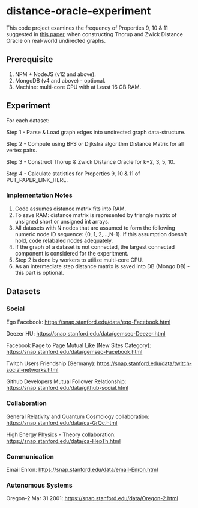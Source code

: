 # distance-oracle-experiment

This code project examines the frequency of Properties 9, 10 & 11 suggested in [this paper](https://github.com/roei-tov/distance-oracle-experiment/blob/main/papers/do-imp.pdf), when constructing Thorup and Zwick Distance Oracle on real-world undirected graphs.

## Prerequisite

1. NPM + NodeJS (v12 and above).
2. MongoDB (v4 and above) - optional.
3. Machine: multi-core CPU with at Least 16 GB RAM.

## Experiment

For each dataset:

Step 1 - Parse & Load graph edges into undirected graph data-structure. 

Step 2 - Compute using BFS or Dijkstra algorithm Distance Matrix for all vertex pairs.

Step 3 - Construct Thorup & Zwick Distance Oracle for k=2, 3, 5, 10.

Step 4 - Calculate statistics for Properties 9, 10 & 11 of PUT_PAPER_LINK_HERE.


### Implementation Notes

1. Code assumes distance matrix fits into RAM.
2. To save RAM: distance matrix is represented by triangle matrix of unsigned short or unsigned int arrays.
3. All datasets with N nodes that are assumed to form the following numeric node ID sequence: {0, 1, 2,...,N-1}. If this assumption doesn't hold, code relabaled nodes adequately.
4. If the graph of a dataset is not connected, the largest connected component is considered for the experitment.
5. Step 2 is done by workers to utilize multi-core CPU.
6. As an intermediate step distance matrix is saved into DB (Mongo DB) - this part is optional.

## Datasets

### Social

Ego Facebook: https://snap.stanford.edu/data/ego-Facebook.html

Deezer HU: https://snap.stanford.edu/data/gemsec-Deezer.html

Facebook Page to Page Mutual Like (New Sites Category): https://snap.stanford.edu/data/gemsec-Facebook.html

Twitch Users Friendship (Germany): https://snap.stanford.edu/data/twitch-social-networks.html

Github Developers Mutual Follower Relationship: https://snap.stanford.edu/data/github-social.html

### Collaboration

General Relativity and Quantum Cosmology collaboration: https://snap.stanford.edu/data/ca-GrQc.html

High Energy Physics - Theory collaboration: https://snap.stanford.edu/data/ca-HepTh.html

### Communication

Email Enron: https://snap.stanford.edu/data/email-Enron.html

### Autonomous Systems

Oregon-2 Mar 31 2001: https://snap.stanford.edu/data/Oregon-2.html
